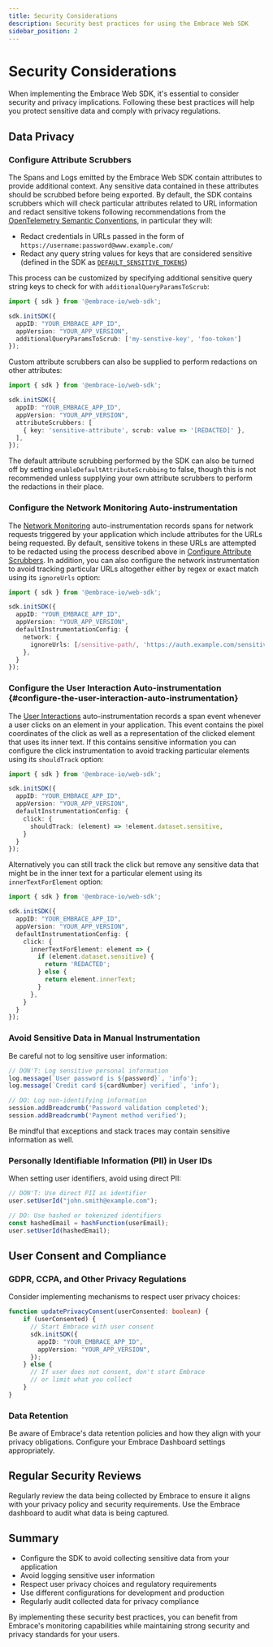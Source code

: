 ```yaml
---
title: Security Considerations
description: Security best practices for using the Embrace Web SDK
sidebar_position: 2
---
```


# Security Considerations

When implementing the Embrace Web SDK, it's essential to consider security and privacy implications. Following these
best practices will help you protect sensitive data and comply with privacy regulations.

## Data Privacy

### Configure Attribute Scrubbers

The Spans and Logs emitted by the Embrace Web SDK contain attributes to provide additional context. Any sensitive data
contained in these attributes should be scrubbed before being exported. By default, the SDK contains scrubbers which
will check particular attributes related to URL information and redact sensitive tokens following recommendations from
the [OpenTelemetry Semantic Conventions](https://github.com/open-telemetry/semantic-conventions/blob/3b64cb31022feaacb410bfd6e571c1f19b5fbce0/docs/registry/attributes/url.md?plain=1#L34),
in particular they will:
* Redact credentials in URLs passed in the form of `https://username:password@www.example.com/`
* Redact any query string values for keys that are considered sensitive (defined in the SDK as
[`DEFAULT_SENSITIVE_TOKENS`](https://github.com/embrace-io/embrace-web-sdk/blob/5020e9ca919e7088a7ef42cc6ac9caaebfd1f370/src/sdk/defaultAttributeScrubbers.ts#L12))

This process can be customized by specifying additional sensitive query string keys to check for with
`additionalQueryParamsToScrub`:

```typescript
import { sdk } from '@embrace-io/web-sdk';

sdk.initSDK({
  appID: "YOUR_EMBRACE_APP_ID",
  appVersion: "YOUR_APP_VERSION",
  additionalQueryParamsToScrub: ['my-senstive-key', 'foo-token']
});
```

Custom attribute scrubbers can also be supplied to perform redactions on other attributes:

```typescript
import { sdk } from '@embrace-io/web-sdk';

sdk.initSDK({
  appID: "YOUR_EMBRACE_APP_ID",
  appVersion: "YOUR_APP_VERSION",
  attributeScrubbers: [
    { key: 'sensitive-attribute', scrub: value => '[REDACTED]' },
  ],
});
```

The default attribute scrubbing performed by the SDK can also be turned off by setting `enableDefaultAttributeScrubbing`
to false, though this is not recommended unless supplying your own attribute scrubbers to perform the redactions in
their place.

### Configure the Network Monitoring Auto-instrumentation

The [Network Monitoring](/web/automatic-instrumentation/network-monitoring.md) auto-instrumentation records spans
for network requests triggered by your application which include attributes for the URLs being requested. By default,
sensitive tokens in these URLs are attempted to be redacted using the process described above in
[Configure Attribute Scrubbers](#configure-attribute-scrubbers). In addition, you can also configure the network
instrumentation to avoid tracking particular URLs altogether either by regex or exact match using its `ignoreUrls`
option:

```typescript
import { sdk } from '@embrace-io/web-sdk';

sdk.initSDK({
  appID: "YOUR_EMBRACE_APP_ID",
  appVersion: "YOUR_APP_VERSION",
  defaultInstrumentationConfig: {
    network: {
      ignoreUrls: [/sensitive-path/, 'https://auth.example.com/sensitive/'],
    },
  }
});
```

### Configure the User Interaction Auto-instrumentation {#configure-the-user-interaction-auto-instrumentation}

The [User Interactions](/web/automatic-instrumentation/user-interactions.md) auto-instrumentation records a span
event whenever a user clicks on an element in your application. This event contains the pixel coordinates of the
click as well as a representation of the clicked element that uses its inner text. If this contains sensitive
information you can configure the click instrumentation to avoid tracking particular elements using its `shouldTrack`
option:

```typescript
import { sdk } from '@embrace-io/web-sdk';

sdk.initSDK({
  appID: "YOUR_EMBRACE_APP_ID",
  appVersion: "YOUR_APP_VERSION",
  defaultInstrumentationConfig: {
    click: {
      shouldTrack: (element) => !element.dataset.sensitive,
    }
  }
});
```

Alternatively you can still track the click but remove any sensitive data that might be in the inner text for a
particular element using its `innerTextForElement` option:

```typescript
import { sdk } from '@embrace-io/web-sdk';

sdk.initSDK({
  appID: "YOUR_EMBRACE_APP_ID",
  appVersion: "YOUR_APP_VERSION",
  defaultInstrumentationConfig: {
    click: {
      innerTextForElement: element => {
        if (element.dataset.sensitive) {
          return 'REDACTED';
        } else {
          return element.innerText;
        }
      },
    }
  }
});
```

### Avoid Sensitive Data in Manual Instrumentation

Be careful not to log sensitive user information:

```typescript
// DON'T: Log sensitive personal information
log.message(`User password is ${password}`, 'info');
log.message(`Credit card ${cardNumber} verified`, 'info');

// DO: Log non-identifying information
session.addBreadcrumb('Password validation completed');
session.addBreadcrumb('Payment method verified');
```

Be mindful that exceptions and stack traces may contain sensitive information as well.

### Personally Identifiable Information (PII) in User IDs

When setting user identifiers, avoid using direct PII:

```typescript
// DON'T: Use direct PII as identifier
user.setUserId("john.smith@example.com");

// DO: Use hashed or tokenized identifiers
const hashedEmail = hashFunction(userEmail);
user.setUserId(hashedEmail);
```

## User Consent and Compliance

### GDPR, CCPA, and Other Privacy Regulations

Consider implementing mechanisms to respect user privacy choices:

```typescript
function updatePrivacyConsent(userConsented: boolean) {
    if (userConsented) {
      // Start Embrace with user consent
      sdk.initSDK({
        appID: "YOUR_EMBRACE_APP_ID",
        appVersion: "YOUR_APP_VERSION",
      });
    } else {
      // If user does not consent, don't start Embrace
      // or limit what you collect
    }
}
```

### Data Retention

Be aware of Embrace's data retention policies and how they align with your privacy obligations. Configure your Embrace
Dashboard settings appropriately.

## Regular Security Reviews

Regularly review the data being collected by Embrace to ensure it aligns with your privacy policy and security
requirements. Use the Embrace dashboard to audit what data is being captured.

## Summary

- Configure the SDK to avoid collecting sensitive data from your application
- Avoid logging sensitive user information
- Respect user privacy choices and regulatory requirements
- Use different configurations for development and production
- Regularly audit collected data for privacy compliance

By implementing these security best practices, you can benefit from Embrace's monitoring capabilities while maintaining
strong security and privacy standards for your users.
